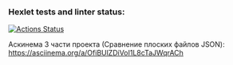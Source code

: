 ### Hexlet tests and linter status:
[![Actions Status](https://github.com/Xrustic/python-project-50/actions/workflows/hexlet-check.yml/badge.svg)](https://github.com/Xrustic/python-project-50/actions)

Аскинема 3 части проекта (Сравнение плоских файлов JSON):
https://asciinema.org/a/OfiBUlZDiVoI1L8cTaJWqrACh
